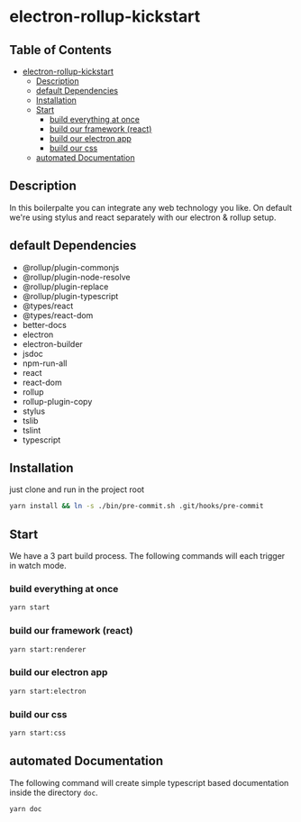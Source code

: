 # electron-rollup-kickstart

## Table of Contents  <!-- omit in toc --> 
- [electron-rollup-kickstart](#electron-rollup-kickstart)
  - [Description](#description)
  - [default Dependencies](#default-dependencies)
  - [Installation](#installation)
  - [Start](#start)
    - [build everything at once](#build-everything-at-once)
    - [build our framework (react)](#build-our-framework-react)
    - [build our electron app](#build-our-electron-app)
    - [build our css](#build-our-css)
  - [automated Documentation](#automated-documentation)
  
## Description
In this boilerpalte you can integrate any web technology you like. On default we're using stylus and react separately with our electron & rollup setup.

## default Dependencies
- @rollup/plugin-commonjs
- @rollup/plugin-node-resolve
- @rollup/plugin-replace
- @rollup/plugin-typescript
- @types/react
- @types/react-dom
- better-docs
- electron
- electron-builder
- jsdoc
- npm-run-all
- react
- react-dom
- rollup
- rollup-plugin-copy
- stylus
- tslib
- tslint
- typescript

## Installation
just clone and run  in the project root 

``` bash 
yarn install && ln -s ./bin/pre-commit.sh .git/hooks/pre-commit
```

## Start
We have a 3 part build process. The following commands will each trigger in watch mode.

### build everything at once
``` bash
yarn start
```

### build our framework (react)
``` bash
yarn start:renderer
```

### build our electron app
``` bash
yarn start:electron
```

### build our css
``` bash
yarn start:css
```

## automated Documentation
The following command will create simple typescript based documentation inside the directory `doc`.
``` bash
yarn doc
```
